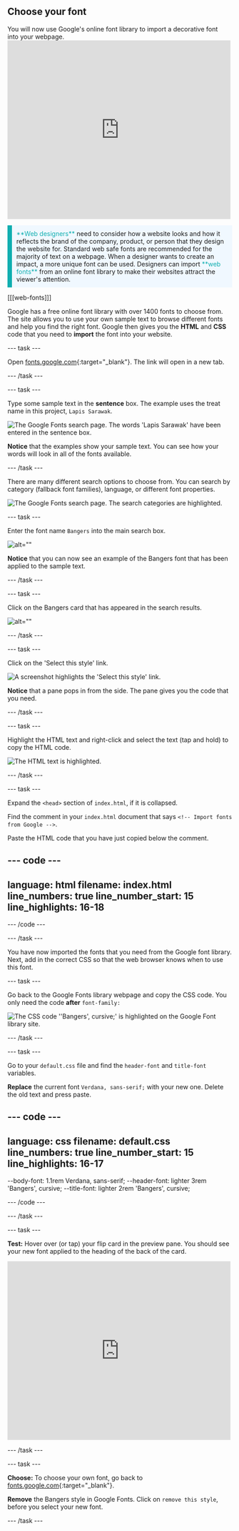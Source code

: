 ## Choose your font

<div style="display: flex; flex-wrap: wrap">
<div style="flex-basis: 200px; flex-grow: 1; margin-right: 15px;">
You will now use Google's online font library to import a decorative font into your webpage. 
</div>
<div>
<iframe src="https://trinket.io/embed/html/d6e6ad03dc?outputOnly=true" width="500" height="400" frameborder="0" marginwidth="0" marginheight="0" allowfullscreen></iframe>
</div>
</div>

<p style="border-left: solid; border-width:10px; border-color: #0faeb0; background-color: aliceblue; padding: 10px;">
<span style="color: #0faeb0">**Web designers**</span> need to consider how a website looks and how it reflects the brand of the company, product, or person that they design the website for. Standard web safe fonts are recommended for the majority of text on a webpage. When a designer wants to create an impact, a more unique font can be used. Designers can import <span style="color: #0faeb0">**web fonts**</span> from an online font library to make their websites attract the viewer's attention.</p>

[[[web-fonts]]]

Google has a free online font library with over 1400 fonts to choose from. The site allows you to use your own sample text to browse different fonts and help you find the right font. Google then gives you the **HTML** and **CSS** code that you need to **import** the font into your website. 

--- task ---

Open [fonts.google.com](https://fonts.google.com/){:target="_blank"}. The link will open in a new tab. 

--- /task ---

--- task ---

Type some sample text in the **sentence** box. The example uses the treat name in this project, `Lapis Sarawak`.

![The Google Fonts search page. The words 'Lapis Sarawak' have been entered in the sentence box.](images/custom.png)

**Notice** that the examples show your sample text. You can see how your words will look in all of the fonts available. 

--- /task ---

There are many different search options to choose from. You can search by category (fallback font families), language, or different font properties. 

![The Google Fonts search page. The search categories are highlighted.](images/search-options.PNG)

--- task ---

Enter the font name `Bangers` into the main search box. 

![alt=""](images/bangers.png)

**Notice** that you can now see an example of the Bangers font that has been applied to the sample text. 

--- /task ---

--- task ---

Click on the Bangers card that has appeared in the search results.

![alt=""](images/bangers-card.PNG)

--- /task ---

--- task ---

Click on the 'Select this style' link.

![A screenshot highlights the 'Select this style' link.](images/select-style.png)

**Notice** that a pane pops in from the side. The pane gives you the code that you need.

--- /task ---

--- task ---

Highlight the HTML text and right-click and select the text (tap and hold) to copy the HTML code.

![The HTML text is highlighted.](images/html.png)

--- /task ---

--- task ---

Expand the `<head>` section of `index.html`, if it is collapsed. 

Find the comment in your `index.html` document that says `<!-- Import fonts from Google -->`.

Paste the HTML code that you have just copied below the comment.

--- code ---
---
language: html
filename: index.html
line_numbers: true
line_number_start: 15
line_highlights: 16-18
---
  <!-- Import fonts from Google -->
  <link rel="preconnect" href="https://fonts.googleapis.com">
  <link rel="preconnect" href="https://fonts.gstatic.com" crossorigin>
  <link href="https://fonts.googleapis.com/css2?family=Bangers&display=swap" rel="stylesheet">

--- /code ---

--- /task ---

You have now imported the fonts that you need from the Google font library. Next, add in the correct CSS so that the web browser knows when to use this font. 

--- task ---

Go back to the Google Fonts library webpage and copy the CSS code. You only need the code **after** `font-family: `

![The CSS code ''Bangers', cursive;' is highlighted on the Google Font library site.](images/css.png)

--- /task ---

--- task ---

Go to your `default.css` file and find the `header-font` and `title-font` variables. 

**Replace** the current font `Verdana, sans-serif;` with your new one. Delete the old text and press paste.

--- code ---
---
language: css
filename: default.css
line_numbers: true
line_number_start: 15
line_highlights: 16-17
---
  --body-font: 1.1rem Verdana, sans-serif;
  --header-font: lighter 3rem 'Bangers', cursive;
  --title-font: lighter 2rem 'Bangers', cursive;

--- /code ---

--- /task ---

--- task ---

**Test:** Hover over (or tap) your flip card in the preview pane. You should see your new font applied to the heading of the back of the card.

<div>
<iframe src="https://trinket.io/embed/html/d6e6ad03dc?outputOnly=true" width="500" height="400" frameborder="0" marginwidth="0" marginheight="0" allowfullscreen></iframe>
</div>

--- /task ---

--- task ---

**Choose:** To choose your own font, go back to [fonts.google.com](https://fonts.google.com/){:target="_blank"}.

**Remove** the Bangers style in Google Fonts. Click on `remove this style`, before you select your new font. 

--- /task ---




